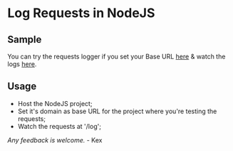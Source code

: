 # Log Requests in NodeJS

## Sample

You can try the requests logger if you set your Base URL [here](http://log-requests.herokuapp.com) & watch the logs [here](http://log-requests.herokuapp.com).

## Usage

- Host the NodeJS project;
- Set it's domain as base URL for the project where you're testing the requests;
- Watch the requests at '/log';

*Any feedback is welcome.*
\- Kex

